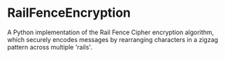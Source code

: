 # RailFenceEncryption
A Python implementation of the Rail Fence Cipher encryption algorithm, which securely encodes messages by rearranging characters in a zigzag pattern across multiple 'rails'.
